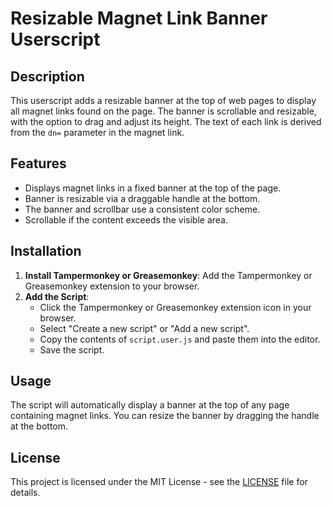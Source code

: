 # Resizable Magnet Link Banner Userscript

## Description
This userscript adds a resizable banner at the top of web pages to display all magnet links found on the page. The banner is scrollable and resizable, with the option to drag and adjust its height. The text of each link is derived from the `dn=` parameter in the magnet link.

## Features
- Displays magnet links in a fixed banner at the top of the page.
- Banner is resizable via a draggable handle at the bottom.
- The banner and scrollbar use a consistent color scheme.
- Scrollable if the content exceeds the visible area.

## Installation
1. **Install Tampermonkey or Greasemonkey**: Add the Tampermonkey or Greasemonkey extension to your browser.
2. **Add the Script**:
   - Click the Tampermonkey or Greasemonkey extension icon in your browser.
   - Select "Create a new script" or "Add a new script".
   - Copy the contents of `script.user.js` and paste them into the editor.
   - Save the script.

## Usage
The script will automatically display a banner at the top of any page containing magnet links. You can resize the banner by dragging the handle at the bottom.

## License
This project is licensed under the MIT License - see the [LICENSE](LICENSE) file for details.

